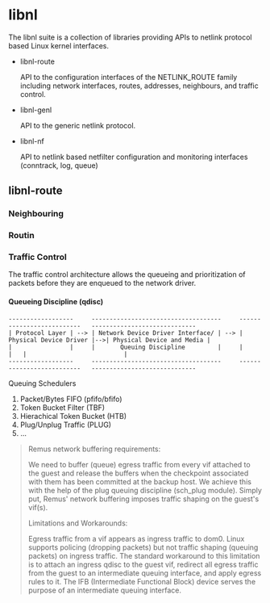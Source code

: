 # libnl
The libnl suite is a collection of libraries providing APIs to netlink protocol based Linux kernel interfaces.

- libnl-route
  
  API to the configuration interfaces of the NETLINK_ROUTE family including network interfaces, routes, addresses, neighbours, and traffic control.

- libnl-genl
  
  API to the generic netlink protocol.

- libnl-nf

  API to netlink based netfilter configuration and monitoring interfaces (conntrack, log, queue)

## libnl-route
### Neighbouring
### Routin
### Traffic Control
The traffic control architecture allows the queueing and prioritization of packets before they are enqueued to the network driver.

#### Queueing Discipline (qdisc)
```
------------------     ------------------------------------     --------------------------   -----------------------------
| Protocol Layer | --> | Network Device Driver Interface/ | --> | Physical Device Driver |-->| Physical Device and Media |
|                |     |       Queuing Discipline         |     |                        |   |                           |
------------------     ------------------------------------     --------------------------   -----------------------------
```

Queuing Schedulers

1. Packet/Bytes FIFO (pfifo/bfifo)
2. Token Bucket Filter (TBF)
3. Hierachical Token Bucket (HTB)
4. Plug/Unplug Traffic (PLUG)
5. ...

> Remus network buffering requirements:
>
> We need to buffer (queue) egress traffic from every vif attached to the guest and release the buffers when the checkpoint associated with them has been committed at the backup host. We achieve this with the help of the plug queuing discipline (sch_plug module). Simply put, Remus' network buffering imposes traffic shaping on the guest's vif(s).
>
> Limitations and Workarounds:
>
> Egress traffic from a vif appears as ingress traffic to dom0. Linux supports policing (dropping packets) but not traffic shaping (queuing packets) on ingress traffic. The standard workaround to this limitation is to attach an ingress qdisc to the guest vif, redirect all egress traffic from the guest to an intermediate queuing interface, and apply egress rules to it. The IFB (Intermediate Functional Block) device serves the purpose of an intermediate queuing interface.
